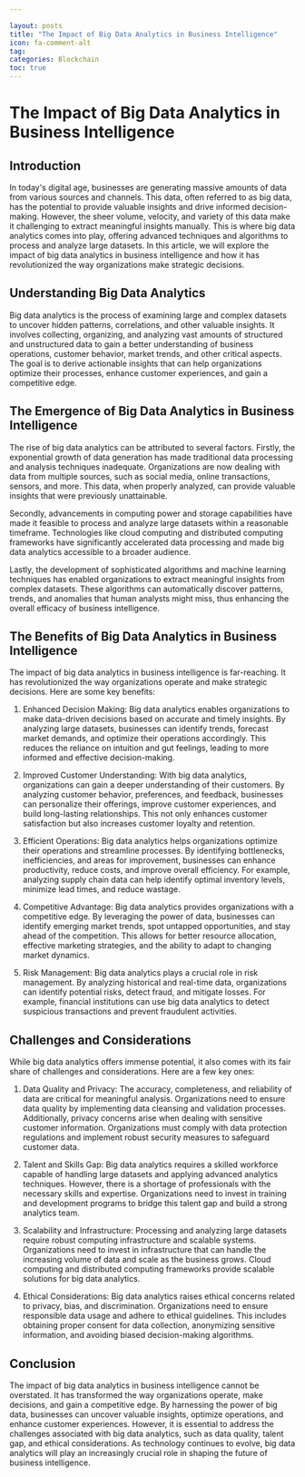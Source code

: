 ```yaml
---

layout: posts
title: "The Impact of Big Data Analytics in Business Intelligence"
icon: fa-comment-alt
tag:      
categories: Blockchain
toc: true
---
```




# The Impact of Big Data Analytics in Business Intelligence

## Introduction

In today's digital age, businesses are generating massive amounts of data from various sources and channels. This data, often referred to as big data, has the potential to provide valuable insights and drive informed decision-making. However, the sheer volume, velocity, and variety of this data make it challenging to extract meaningful insights manually. This is where big data analytics comes into play, offering advanced techniques and algorithms to process and analyze large datasets. In this article, we will explore the impact of big data analytics in business intelligence and how it has revolutionized the way organizations make strategic decisions.

## Understanding Big Data Analytics

Big data analytics is the process of examining large and complex datasets to uncover hidden patterns, correlations, and other valuable insights. It involves collecting, organizing, and analyzing vast amounts of structured and unstructured data to gain a better understanding of business operations, customer behavior, market trends, and other critical aspects. The goal is to derive actionable insights that can help organizations optimize their processes, enhance customer experiences, and gain a competitive edge.

## The Emergence of Big Data Analytics in Business Intelligence

The rise of big data analytics can be attributed to several factors. Firstly, the exponential growth of data generation has made traditional data processing and analysis techniques inadequate. Organizations are now dealing with data from multiple sources, such as social media, online transactions, sensors, and more. This data, when properly analyzed, can provide valuable insights that were previously unattainable.

Secondly, advancements in computing power and storage capabilities have made it feasible to process and analyze large datasets within a reasonable timeframe. Technologies like cloud computing and distributed computing frameworks have significantly accelerated data processing and made big data analytics accessible to a broader audience.

Lastly, the development of sophisticated algorithms and machine learning techniques has enabled organizations to extract meaningful insights from complex datasets. These algorithms can automatically discover patterns, trends, and anomalies that human analysts might miss, thus enhancing the overall efficacy of business intelligence.

## The Benefits of Big Data Analytics in Business Intelligence

The impact of big data analytics in business intelligence is far-reaching. It has revolutionized the way organizations operate and make strategic decisions. Here are some key benefits:

1. Enhanced Decision Making: Big data analytics enables organizations to make data-driven decisions based on accurate and timely insights. By analyzing large datasets, businesses can identify trends, forecast market demands, and optimize their operations accordingly. This reduces the reliance on intuition and gut feelings, leading to more informed and effective decision-making.

2. Improved Customer Understanding: With big data analytics, organizations can gain a deeper understanding of their customers. By analyzing customer behavior, preferences, and feedback, businesses can personalize their offerings, improve customer experiences, and build long-lasting relationships. This not only enhances customer satisfaction but also increases customer loyalty and retention.

3. Efficient Operations: Big data analytics helps organizations optimize their operations and streamline processes. By identifying bottlenecks, inefficiencies, and areas for improvement, businesses can enhance productivity, reduce costs, and improve overall efficiency. For example, analyzing supply chain data can help identify optimal inventory levels, minimize lead times, and reduce wastage.

4. Competitive Advantage: Big data analytics provides organizations with a competitive edge. By leveraging the power of data, businesses can identify emerging market trends, spot untapped opportunities, and stay ahead of the competition. This allows for better resource allocation, effective marketing strategies, and the ability to adapt to changing market dynamics.

5. Risk Management: Big data analytics plays a crucial role in risk management. By analyzing historical and real-time data, organizations can identify potential risks, detect fraud, and mitigate losses. For example, financial institutions can use big data analytics to detect suspicious transactions and prevent fraudulent activities.

## Challenges and Considerations

While big data analytics offers immense potential, it also comes with its fair share of challenges and considerations. Here are a few key ones:

1. Data Quality and Privacy: The accuracy, completeness, and reliability of data are critical for meaningful analysis. Organizations need to ensure data quality by implementing data cleansing and validation processes. Additionally, privacy concerns arise when dealing with sensitive customer information. Organizations must comply with data protection regulations and implement robust security measures to safeguard customer data.

2. Talent and Skills Gap: Big data analytics requires a skilled workforce capable of handling large datasets and applying advanced analytics techniques. However, there is a shortage of professionals with the necessary skills and expertise. Organizations need to invest in training and development programs to bridge this talent gap and build a strong analytics team.

3. Scalability and Infrastructure: Processing and analyzing large datasets require robust computing infrastructure and scalable systems. Organizations need to invest in infrastructure that can handle the increasing volume of data and scale as the business grows. Cloud computing and distributed computing frameworks provide scalable solutions for big data analytics.

4. Ethical Considerations: Big data analytics raises ethical concerns related to privacy, bias, and discrimination. Organizations need to ensure responsible data usage and adhere to ethical guidelines. This includes obtaining proper consent for data collection, anonymizing sensitive information, and avoiding biased decision-making algorithms.

## Conclusion

The impact of big data analytics in business intelligence cannot be overstated. It has transformed the way organizations operate, make decisions, and gain a competitive edge. By harnessing the power of big data, businesses can uncover valuable insights, optimize operations, and enhance customer experiences. However, it is essential to address the challenges associated with big data analytics, such as data quality, talent gap, and ethical considerations. As technology continues to evolve, big data analytics will play an increasingly crucial role in shaping the future of business intelligence.